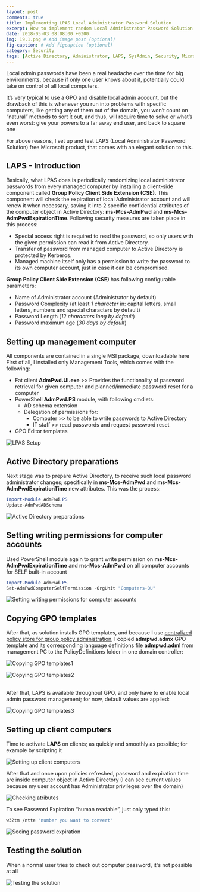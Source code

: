 ```yaml
---
layout: post
comments: true
title: Implementing LPAS Local Administrator Password Solution
excerpt: How to implement random Local Administrator Password Solution
date: 2018-05-03 08:08:00 +0300
img: 19.1.png # Add image post (optional)
fig-caption: # Add figcaption (optional)
category: Security
tags: [Active Directory, Administrator, LAPS, SysAdmin, Security, Microsoft, Password] # add tag
---
```


Local admin passwords have been a real headache over the time for big environments, because if only one user knows about it, potentially could take on control of all local computers.

It’s very typical to use a GPO and disable local admin account, but the drawback of this is whenever you run into problems with specific computers, like getting any of them out of the domain, you won’t count on “natural” methods to sort it out, and thus, will require time to solve or what’s even worst: give your powers to a far away end user, and back to square one

For above reasons, I set up and test LAPS (Local Administrator Password Solution) free Microsoft product, that comes with an elegant solution to this.

## LAPS - Introduction
Basically, what LPAS does is periodically randomizing local administrator passwords from every managed computer by installing a client-side component called **Group Policy Client Side Extension (CSE)**. This component will check the expiration of local Administrator account and will renew it when necessary, saving it into 2 specific confidential attributes of the computer object in Active Directory: **ms-Mcs-AdmPwd** and **ms-Mcs-AdmPwdExpirationTime**.
Following security measures are taken place in this process:

* Special access right is required to read the password, so only users with the given permission can read it from Active Directory.
* Transfer of password from managed computer to Active Directory is protected by Kerberos.
* Managed machine itself only has a permission to write the password to its own computer account, just in case it can be compromised.

**Group Policy Client Side Extension (CSE)** has following configurable parameters:
* Name of Administrator account (Administrator by default)
* Password Complexity (at least *1 character* in: capital letters, small letters, numbers and special characters by default)
* Password Length (*12 characters long by default*)
* Password maximum age (*30 days by default*)

## Setting up management computer
All components are contained in a single MSI package, downloadable here
First of all, I installed only Management Tools, which comes with the following:

* Fat client **AdmPwd.UI.exe** >> Provides the functionality of password retrieval for given computer and planned/inmediate password reset for a computer
* PowerShell **AdmPwd.PS** module, with following cmdlets:
    * AD schema extension
    * Delegation of permissions for:
        * Computer >> to be able to write passwords to Active Directory
        * IT staff >> read passwords and request password reset
* GPO Editor templates

![LPAS Setup]({{site.baseurl}}/assets/img/19.1.png)

## Active Directory preparations
Next stage was to prepare Active Directory, to receive such local password administrator changes; specifically in **ms-Mcs-AdmPwd** and **ms-Mcs-AdmPwdExpirationTime** new attributes.
This was the process:

```powershell
Import-Module AdmPwd.PS
Update-AdmPwdADSchema
```

![Active Directory preparations]({{site.baseurl}}/assets/img/19.2.png)

## Setting writing permissions for computer accounts
Used PowerShell module again to grant write permission on **ms-Mcs-AdmPwdExpirationTime** and **ms-Mcs-AdmPwd** on all computer accounts for SELF built-in account

```powershell
Import-Module AdmPwd.PS
Set-AdmPwdComputerSelfPermission -OrgUnit "Computers-OU"
```

![Setting writing permissions for computer accounts]({{site.baseurl}}/assets/img/19.3.png)

## Copying GPO templates
After that, as solution installs GPO templates, and because I use [centralized policy store for group policy administration](https://support.microsoft.com/en-us/help/3087759/how-to-create-and-manage-the-central-store-for-group-policy-administra), I copied **admpwd.admx** GPO template and its corresponding language definitions file **admpwd.adml** from management PC to the PolicyDefinitions folder in one domain controller:

![Copying GPO templates1]({{site.baseurl}}/assets/img/19.4.png)

![Copying GPO templates2]({{site.baseurl}}/assets/img/19.5.png)

<br>
After that, LAPS is available throughout GPO, and only have to enable local admin password management; for now, default values are applied:
<br>

![Copying GPO templates3]({{site.baseurl}}/assets/img/19.6.png)

## Setting up client computers
Time to activate **LAPS** on clients; as quickly and smoothly as possible; for example by scripting it

![Setting up client computers]({{site.baseurl}}/assets/img/19.7.png)

After that and once upon policies refreshed, password and expiration time are inside computer object in Active Directory (I can see current values because my user account has Administrator privileges over the domain)

![Checking atributes]({{site.baseurl}}/assets/img/19.8.png)

To see Password Expiration “human readable”, just only typed this:

```bash
w32tm /ntte "number you want to convert"
```

![Seeing password expiration]({{site.baseurl}}/assets/img/19.9.png)

## Testing the solution
When a normal user tries to check out computer password, it's not possible at all

![Testing the solution]({{site.baseurl}}/assets/img/19.10.png)
